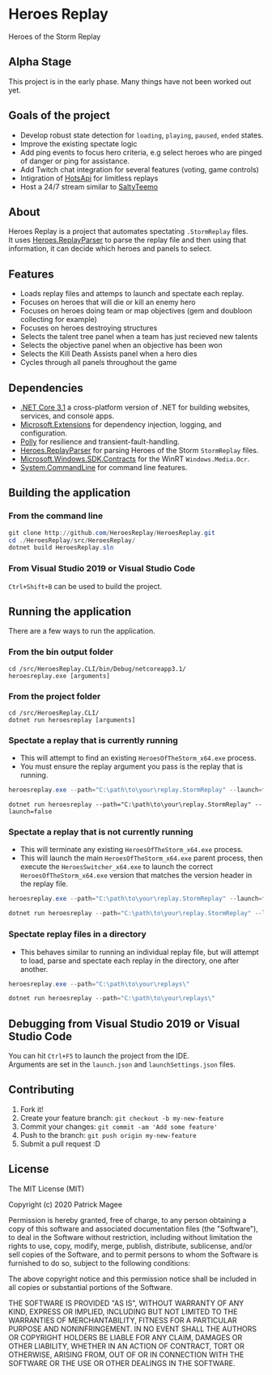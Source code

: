 # Heroes Replay

Heroes of the Storm Replay

## Alpha Stage

This project is in the early phase. Many things have not been worked out yet.

## Goals of the project

- Develop robust state detection for `loading`, `playing`, `paused`, `ended` states.
- Improve the existing spectate logic
- Add ping events to focus hero criteria, e.g select heroes who are pinged of danger or ping for assistance.
- Add Twitch chat integration for several features (voting, game controls)
- Intigration of [HotsApi](http://hotsapi.net/) for limitless replays
- Host a 24/7 stream similar to [SaltyTeemo](https://www.twitch.tv/saltyteemo)

## About

Heroes Replay is a project that automates spectating `.StormReplay` files.  
It uses [Heroes.ReplayParser](https://github.com/barrett777/Heroes.ReplayParser) to parse the replay file and then using that information, it can decide which heroes and panels to select.

## Features

- Loads replay files and attemps to launch and spectate each replay.
- Focuses on heroes that will die or kill an enemy hero
- Focuses on heroes doing team or map objectives (gem and doubloon collecting for example)
- Focuses on heroes destroying structures
- Selects the talent tree panel when a team has just recieved new talents
- Selects the objective panel when an objective has been won
- Selects the Kill Death Assists panel when a hero dies
- Cycles through all panels throughout the game

## Dependencies

- [.NET Core 3.1](https://dotnet.microsoft.com/download/dotnet-core/3.1) a cross-platform version of .NET for building websites, services, and console apps.
- [Microsoft.Extensions](https://github.com/dotnet/extensions) for dependency injection, logging, and configuration.
- [Polly](https://github.com/App-vNext/Polly) for resilience and transient-fault-handling.
- [Heroes.ReplayParser](https://github.com/barrett777/Heroes.ReplayParser) for parsing Heroes of the Storm  `StormReplay` files.
- [Microsoft.Windows.SDK.Contracts](https://www.nuget.org/packages/Microsoft.Windows.SDK.Contracts) for the WinRT `Windows.Media.Ocr`.
- [System.CommandLine](https://github.com/dotnet/command-line-api) for command line features.

## Building the application

### From the command line

```powershell
git clone http://github.com/HeroesReplay/HeroesReplay.git
cd ./HeroesReplay/src/HeroesReplay/
dotnet build HeroesReplay.sln
```

### From Visual Studio 2019 or Visual Studio Code

`Ctrl+Shift+B` can be used to build the project.

## Running the application

There are a few ways to run the application.

### From the bin output folder

```
cd /src/HeroesReplay.CLI/bin/Debug/netcoreapp3.1/
heroesreplay.exe [arguments]
```

### From the project folder

```
cd /src/HeroesReplay.CLI/
dotnet run heroesreplay [arguments]
```

### Spectate a replay that is currently running

- This will attempt to find an existing `HeroesOfTheStorm_x64.exe` process.
- You must ensure the replay argument you pass is the replay that is running.

```powershell
heroesreplay.exe --path="C:\path\to\your\replay.StormReplay" --launch=false
```

```
dotnet run heroesreplay --path="C:\path\to\your\replay.StormReplay" --launch=false
```

### Spectate a replay that is not currently running

- This will terminate any existing `HeroesOfTheStorm_x64.exe` process.
- This will launch the main `HeroesOfTheStorm_x64.exe` parent process, then execute the `HeroesSwitcher_x64.exe` to launch the correct `HeroesOfTheStorm_x64.exe` version that matches the version header in the replay file.

```powershell
heroesreplay.exe --path="C:\path\to\your\replay.StormReplay" --launch=false
```

```powershell
dotnet run heroesreplay --path="C:\path\to\your\replay.StormReplay" --launch=false
```

### Spectate replay files in a directory

- This behaves similar to running an individual replay file, but will attempt to load, parse and spectate each replay in the directory, one after another.

```powershell
heroesreplay.exe --path="C:\path\to\your\replays\"
```

```powershell
dotnet run heroesreplay --path="C:\path\to\your\replays\"
```

## Debugging from Visual Studio 2019 or Visual Studio Code

You can hit `Ctrl+F5` to launch the project from the IDE.  
Arguments are set in the `launch.json` and `launchSettings.json` files.

## Contributing

1. Fork it!
2. Create your feature branch: `git checkout -b my-new-feature`
3. Commit your changes: `git commit -am 'Add some feature'`
4. Push to the branch: `git push origin my-new-feature`
5. Submit a pull request :D

## License

The MIT License (MIT)

Copyright (c) 2020 Patrick Magee

Permission is hereby granted, free of charge, to any person obtaining a copy of this software and associated documentation files (the "Software"), to deal in the Software without restriction, including without limitation the rights to use, copy, modify, merge, publish, distribute, sublicense, and/or sell copies of the Software, and to permit persons to whom the Software is furnished to do so, subject to the following conditions:

The above copyright notice and this permission notice shall be included in all copies or substantial portions of the Software.

THE SOFTWARE IS PROVIDED "AS IS", WITHOUT WARRANTY OF ANY KIND, EXPRESS OR IMPLIED, INCLUDING BUT NOT LIMITED TO THE WARRANTIES OF MERCHANTABILITY, FITNESS FOR A PARTICULAR PURPOSE AND NONINFRINGEMENT. IN NO EVENT SHALL THE AUTHORS OR COPYRIGHT HOLDERS BE LIABLE FOR ANY CLAIM, DAMAGES OR OTHER LIABILITY, WHETHER IN AN ACTION OF CONTRACT, TORT OR OTHERWISE, ARISING FROM, OUT OF OR IN CONNECTION WITH THE SOFTWARE OR THE USE OR OTHER DEALINGS IN THE SOFTWARE.
